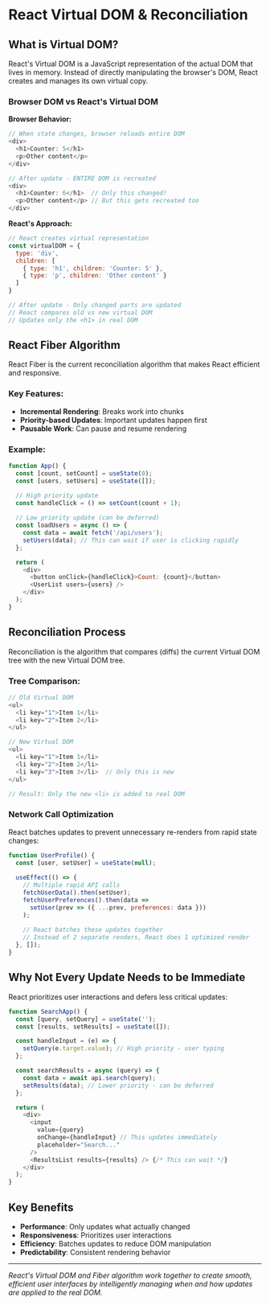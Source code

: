 # React Virtual DOM & Reconciliation

## What is Virtual DOM?

React's Virtual DOM is a JavaScript representation of the actual DOM that lives in memory. Instead of directly manipulating the browser's DOM, React creates and manages its own virtual copy.

### Browser DOM vs React's Virtual DOM

**Browser Behavior:**
```javascript
// When state changes, browser reloads entire DOM
<div>
  <h1>Counter: 5</h1>
  <p>Other content</p>
</div>

// After update - ENTIRE DOM is recreated
<div>
  <h1>Counter: 6</h1>  // Only this changed!
  <p>Other content</p> // But this gets recreated too
</div>
```

**React's Approach:**
```javascript
// React creates virtual representation
const virtualDOM = {
  type: 'div',
  children: [
    { type: 'h1', children: 'Counter: 5' },
    { type: 'p', children: 'Other content' }
  ]
}

// After update - Only changed parts are updated
// React compares old vs new virtual DOM
// Updates only the <h1> in real DOM
```

## React Fiber Algorithm

React Fiber is the current reconciliation algorithm that makes React efficient and responsive.

### Key Features:
- **Incremental Rendering**: Breaks work into chunks
- **Priority-based Updates**: Important updates happen first
- **Pausable Work**: Can pause and resume rendering

### Example:
```javascript
function App() {
  const [count, setCount] = useState(0);
  const [users, setUsers] = useState([]);

  // High priority update
  const handleClick = () => setCount(count + 1);
  
  // Low priority update (can be deferred)
  const loadUsers = async () => {
    const data = await fetch('/api/users');
    setUsers(data); // This can wait if user is clicking rapidly
  };

  return (
    <div>
      <button onClick={handleClick}>Count: {count}</button>
      <UserList users={users} />
    </div>
  );
}
```

## Reconciliation Process

Reconciliation is the algorithm that compares (diffs) the current Virtual DOM tree with the new Virtual DOM tree.

### Tree Comparison:
```javascript
// Old Virtual DOM
<ul>
  <li key="1">Item 1</li>
  <li key="2">Item 2</li>
</ul>

// New Virtual DOM  
<ul>
  <li key="1">Item 1</li>
  <li key="2">Item 2</li>
  <li key="3">Item 3</li>  // Only this is new
</ul>

// Result: Only the new <li> is added to real DOM
```

### Network Call Optimization

React batches updates to prevent unnecessary re-renders from rapid state changes:

```javascript
function UserProfile() {
  const [user, setUser] = useState(null);
  
  useEffect(() => {
    // Multiple rapid API calls
    fetchUserData().then(setUser);
    fetchUserPreferences().then(data => 
      setUser(prev => ({ ...prev, preferences: data }))
    );
    
    // React batches these updates together
    // Instead of 2 separate renders, React does 1 optimized render
  }, []);
}
```

## Why Not Every Update Needs to be Immediate

React prioritizes user interactions and defers less critical updates:

```javascript
function SearchApp() {
  const [query, setQuery] = useState('');
  const [results, setResults] = useState([]);

  const handleInput = (e) => {
    setQuery(e.target.value); // High priority - user typing
  };

  const searchResults = async (query) => {
    const data = await api.search(query);
    setResults(data); // Lower priority - can be deferred
  };

  return (
    <div>
      <input 
        value={query} 
        onChange={handleInput} // This updates immediately
        placeholder="Search..."
      />
      <ResultsList results={results} /> {/* This can wait */}
    </div>
  );
}
```

## Key Benefits

- **Performance**: Only updates what actually changed
- **Responsiveness**: Prioritizes user interactions
- **Efficiency**: Batches updates to reduce DOM manipulation
- **Predictability**: Consistent rendering behavior

---

*React's Virtual DOM and Fiber algorithm work together to create smooth, efficient user interfaces by intelligently managing when and how updates are applied to the real DOM.*
